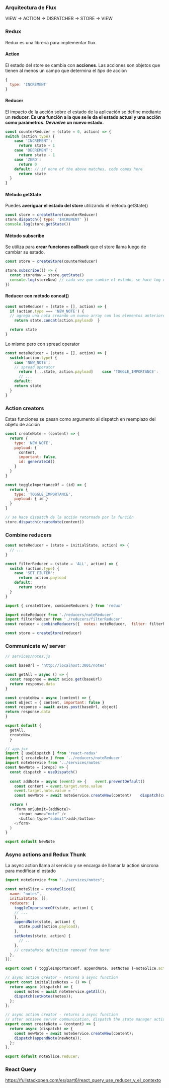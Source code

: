 
### Arquitectura de Flux
VIEW -> ACTION -> DISPATCHER -> STORE -> VIEW

### Redux
Redux es una librería para implementar flux.

#### Action
El estado del store se cambia con **acciones**. Las acciones son objetos que tienen al menos un campo que determina el _tipo_ de acción
```js
{
  type: 'INCREMENT'
}
```

#### Reducer
El impacto de la acción sobre el estado de la aplicación se define mediante un **reducer**. **Es una función a la que se le da el estado actual y una acción como parámetros. _Devuelve_ un nuevo estado.**
```js
const counterReducer = (state = 0, action) => {  
switch (action.type) {
    case 'INCREMENT':
      return state + 1
    case 'DECREMENT':
      return state - 1
    case 'ZERO':
      return 0
    default: // if none of the above matches, code comes here
      return state
  }
}
```

#### Método getState
Puedes **averiguar el estado del store** utilizando el método getState()
```js
const store = createStore(counterReducer)
store.dispatch({ type: 'INCREMENT' })
console.log(store.getState())
```

#### Método subscribe
Se utiliza para **crear funciones callback** que el store llama luego de cambiar su estado.
```js
const store = createStore(counterReducer)

store.subscribe(() => {
  const storeNow = store.getState()
  console.log(storeNow) // cada vez que cambie el estado, se hace log del valor del estado actualizado
})
```

#### Reducer con método concat()
```js
const noteReducer = (state = [], action) => {
  if (action.type === 'NEW_NOTE') {
  // agrega una nota creando un nuevo array con los elementos anteriores mas el elemento pasado como argumento
    return state.concat(action.payload)  }

  return state
}
```

Lo mismo pero con spread operator
```js
const noteReducer = (state = [], action) => {
  switch(action.type) {
    case 'NEW_NOTE':
    // spread operator
      return [...state, action.payload]    case 'TOGGLE_IMPORTANCE':
      // ...
    default:
    return state
  }
}
```

### Action creators
Estas funciones se pasan como argumento al dispatch en reemplazo del objeto de acción
```js
const createNote = (content) => {
  return {
    type: 'NEW_NOTE',
    payload: {
      content,
      important: false,
      id: generateId()
    }
  }
}

const toggleImportanceOf = (id) => {
  return {
    type: 'TOGGLE_IMPORTANCE',
    payload: { id }
  }
}

// se hace dispatch de la acción retornada por la función
store.dispatch(createNote(content))
```


### Combine reducers
```js
const noteReducer = (state = initialState, action) => {
  // ...
}

const filterReducer = (state = 'ALL', action) => {
  switch (action.type) {
    case 'SET_FILTER':
      return action.payload
    default:
      return state
  }
}
```

```js
import { createStore, combineReducers } from 'redux'

import noteReducer from './reducers/noteReducer'
import filterReducer from './reducers/filterReducer'
const reducer = combineReducers({  notes: noteReducer,  filter: filterReducer})

const store = createStore(reducer)

```

### Communicate w/ server
```js
// services/notes.js

const baseUrl = 'http://localhost:3001/notes'

const getAll = async () => {
  const response = await axios.get(baseUrl)
  return response.data
}

const createNew = async (content) => {  
const object = { content, important: false } 
const response = await axios.post(baseUrl, object) 
return response.data
}

export default {
  getAll,
  createNew,
  }
```

```js
// app.jsx
import { useDispatch } from 'react-redux'
import { createNote } from '../reducers/noteReducer'
import noteService from '../services/notes'
const NewNote = (props) => {
  const dispatch = useDispatch()
  
  const addNote = async (event) => {    event.preventDefault()
    const content = event.target.note.value
    event.target.note.value = ''
    const newNote = await noteService.createNew(content)    dispatch(createNote(newNote))  }

  return (
    <form onSubmit={addNote}>
      <input name="note" />
      <button type="submit">add</button>
    </form>
  )
}

export default NewNote
```

### Async actions and Redux Thunk

La async action llama al servicio y se encarga de llamar la action sincrona para modificar el estado

```jsx
import noteService from "../services/notes";

const noteSlice = createSlice({
  name: "notes",
  initialState: [],
  reducers: {
    toggleImportanceOf(state, action) {
    // ...
    },
    appendNote(state, action) {
      state.push(action.payload);
    },
    setNotes(state, action) {
      // ..
    },
    // createNote definition removed from here!
  },
});

export const { toggleImportanceOf, appendNote, setNotes }=noteSlice.actions;

// async action creator - returns a async function
export const initializeNotes = () => {
  return async (dispatch) => {
    const notes = await noteService.getAll();
    dispatch(setNotes(notes));
  };
};

// async action creator - returns a async function
// after achieve server communication, dispatch the state manager action that appends new data
export const createNote = (content) => {
  return async (dispatch) => {
    const newNote = await noteService.createNew(content);
    dispatch(appendNote(newNote));
  };
};

export default noteSlice.reducer;
```


### React Query
https://fullstackopen.com/es/part6/react_query_use_reducer_y_el_contexto
